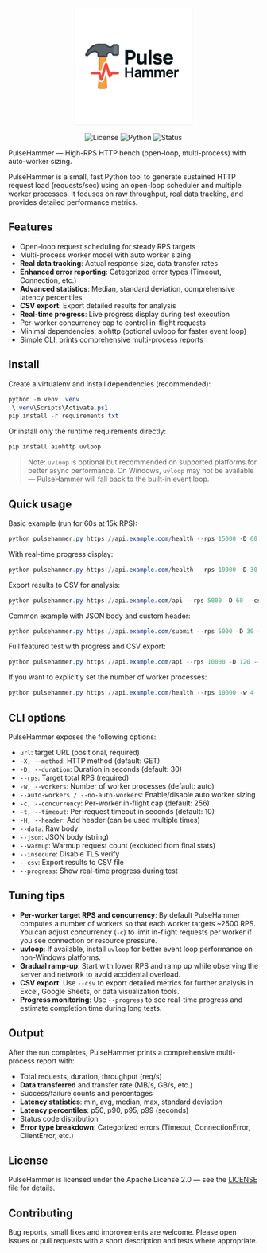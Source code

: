 <p align="center">
    <img src="logo.png" alt="PulseHammer" width="220" style="background-color:#ffffff;padding:8px;border-radius:6px;box-shadow:0 1px 3px rgba(0,0,0,0.08);" />
</p>

<p align="center">
	<img src="https://img.shields.io/badge/license-Apache%202.0-blue.svg" alt="License" />
	<img src="https://img.shields.io/badge/python-3.8%20|%203.9%20|%203.10-blue.svg" alt="Python" />
	<img src="https://img.shields.io/badge/status-Experimental-yellow.svg" alt="Status" />
</p>

PulseHammer — High-RPS HTTP bench (open-loop, multi-process) with auto-worker sizing.

PulseHammer is a small, fast Python tool to generate sustained HTTP request load (requests/sec) using an open-loop scheduler and multiple worker processes. It focuses on raw throughput, real data tracking, and provides detailed performance metrics.

## Features

- Open-loop request scheduling for steady RPS targets
- Multi-process worker model with auto worker sizing
- **Real data tracking**: Actual response size, data transfer rates
- **Enhanced error reporting**: Categorized error types (Timeout, Connection, etc.)
- **Advanced statistics**: Median, standard deviation, comprehensive latency percentiles
- **CSV export**: Export detailed results for analysis
- **Real-time progress**: Live progress display during test execution
- Per-worker concurrency cap to control in-flight requests
- Minimal dependencies: aiohttp (optional uvloop for faster event loop)
- Simple CLI, prints comprehensive multi-process reports

## Install

Create a virtualenv and install dependencies (recommended):

```powershell
python -m venv .venv
.\.venv\Scripts\Activate.ps1
pip install -r requirements.txt
```

Or install only the runtime requirements directly:

```powershell
pip install aiohttp uvloop
```

> Note: `uvloop` is optional but recommended on supported platforms for better async performance. On Windows, `uvloop` may not be available — PulseHammer will fall back to the built-in event loop.

## Quick usage

Basic example (run for 60s at 15k RPS):

```powershell
python pulsehammer.py https://api.example.com/health --rps 15000 -D 60 --auto-workers
```

With real-time progress display:

```powershell
python pulsehammer.py https://api.example.com/health --rps 10000 -D 30 --progress
```

Export results to CSV for analysis:

```powershell
python pulsehammer.py https://api.example.com/api --rps 5000 -D 60 --csv results.csv
```

Common example with JSON body and custom header:

```powershell
python pulsehammer.py https://api.example.com/submit --rps 5000 -D 30 -X POST --json '{"id":123}' -H "Authorization: Bearer TOKEN"
```

Full featured test with progress and CSV export:

```powershell
python pulsehammer.py https://api.example.com/api --rps 10000 -D 120 --progress --csv results.csv -H "Authorization: Bearer TOKEN"
```

If you want to explicitly set the number of worker processes:

```powershell
python pulsehammer.py https://api.example.com/health --rps 10000 -w 4
```

## CLI options

PulseHammer exposes the following options:

- `url`: target URL (positional, required)
- `-X, --method`: HTTP method (default: GET)
- `-D, --duration`: Duration in seconds (default: 30)
- `--rps`: Target total RPS (required)
- `-w, --workers`: Number of worker processes (default: auto)
- `--auto-workers / --no-auto-workers`: Enable/disable auto worker sizing
- `-c, --concurrency`: Per-worker in-flight cap (default: 256)
- `-t, --timeout`: Per-request timeout in seconds (default: 10)
- `-H, --header`: Add header (can be used multiple times)
- `--data`: Raw body
- `--json`: JSON body (string)
- `--warmup`: Warmup request count (excluded from final stats)
- `--insecure`: Disable TLS verify
- `--csv`: Export results to CSV file
- `--progress`: Show real-time progress during test

## Tuning tips

- **Per-worker target RPS and concurrency**: By default PulseHammer computes a number of workers so that each worker targets ~2500 RPS. You can adjust concurrency (`-c`) to limit in-flight requests per worker if you see connection or resource pressure.
- **uvloop**: If available, install `uvloop` for better event loop performance on non-Windows platforms.
- **Gradual ramp-up**: Start with lower RPS and ramp up while observing the server and network to avoid accidental overload.
- **CSV export**: Use `--csv` to export detailed metrics for further analysis in Excel, Google Sheets, or data visualization tools.
- **Progress monitoring**: Use `--progress` to see real-time progress and estimate completion time during long tests.

## Output

After the run completes, PulseHammer prints a comprehensive multi-process report with:

- Total requests, duration, throughput (req/s)
- **Data transferred** and transfer rate (MB/s, GB/s, etc.)
- Success/failure counts and percentages
- **Latency statistics**: min, avg, median, max, standard deviation
- **Latency percentiles**: p50, p90, p95, p99 (seconds)
- Status code distribution
- **Error type breakdown**: Categorized errors (Timeout, ConnectionError, ClientError, etc.)

## License

PulseHammer is licensed under the Apache License 2.0 — see the [LICENSE](LICENSE) file for details.

## Contributing

Bug reports, small fixes and improvements are welcome. Please open issues or pull requests with a short description and tests where appropriate.
